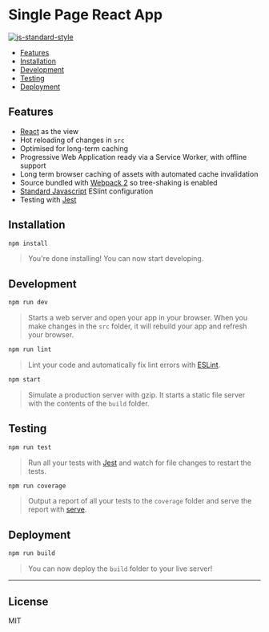 # Single Page React App
[![js-standard-style](https://img.shields.io/badge/code%20style-standard-brightgreen.svg)](https://github.com/feross/standard)

- [Features](#features)
- [Installation](#installation)
- [Development](#development)
- [Testing](#testing)
- [Deployment](#deployment)


## Features
- [React](https://facebook.github.io/react/) as the view
- Hot reloading of changes in `src`
- Optimised for long-term caching
- Progressive Web Application ready via a Service Worker, with offline support
- Long term browser caching of assets with automated cache invalidation
- Source bundled with [Webpack 2](https://webpack.js.org/) so tree-shaking is enabled
- [Standard Javascript](http://standardjs.com/) ESlint configuration
- Testing with [Jest](https://facebook.github.io/jest/)


## Installation

```sh
npm install
```

> You're done installing! You can now start developing.


## Development

```sh
npm run dev
```

> Starts a web server and open your app in your browser. When you make changes in the `src` folder, it will rebuild your app and refresh your browser.

```sh
npm run lint
```

> Lint your code and automatically fix lint errors with [ESLint](http://eslint.org/).

```sh
npm start
```

> Simulate a production server with gzip. It starts a static file server with the contents of the `build` folder.


## Testing

```sh
npm run test
```

> Run all your tests with [Jest](https://facebook.github.io/jest/) and watch for file changes to restart the tests.

```sh
npm run coverage
```

> Output a report of all your tests to the `coverage` folder and serve the report with [serve](https://github.com/zeit/serve).


## Deployment

```sh
npm run build
```

> You can now deploy the `build` folder to your live server!


---


## License

MIT
